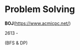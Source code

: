 # Problem Solving

**BOJ**(<https://www.acmicpc.net/>)

2613 - 

[숨바꼭질]: https://www.acmicpc.net/problem/2613

 (BFS & DP)

